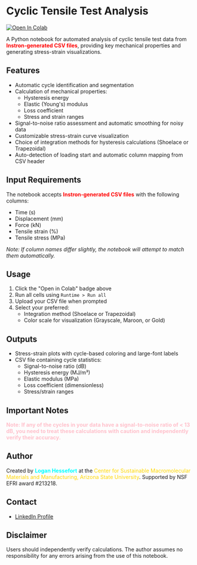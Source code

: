 # Cyclic Tensile Test Analysis

[![Open In Colab](https://colab.research.google.com/assets/colab-badge.svg)](https://colab.research.google.com/drive/1jJQlW4wBg_2Gf00Zuq0MDDVkDpR5o60_?usp=sharing)

A Python notebook for automated analysis of cyclic tensile test data from <span style="color:red">**Instron-generated CSV files**</span>, providing key mechanical properties and generating stress-strain visualizations.

## Features

- Automatic cycle identification and segmentation
- Calculation of mechanical properties:
  - Hysteresis energy
  - Elastic (Young's) modulus
  - Loss coefficient
  - Stress and strain ranges
- Signal-to-noise ratio assessment and automatic smoothing for noisy data
- Customizable stress-strain curve visualization
- Choice of integration methods for hysteresis calculations (Shoelace or Trapezoidal)
- Auto-detection of loading start and automatic column mapping from CSV header

## Input Requirements

The notebook accepts <span style="color:red">**Instron-generated CSV files**</span> with the following columns:
- Time (s)
- Displacement (mm)
- Force (kN)
- Tensile strain (%)
- Tensile stress (MPa)

*Note: If column names differ slightly, the notebook will attempt to match them automatically.*

## Usage

1. Click the "Open in Colab" badge above  
2. Run all cells using `Runtime > Run all`  
3. Upload your CSV file when prompted  
4. Select your preferred:
   - Integration method (Shoelace or Trapezoidal)
   - Color scale for visualization (Grayscale, Maroon, or Gold)

## Outputs

- Stress-strain plots with cycle-based coloring and large-font labels
- CSV file containing cycle statistics:
  - Signal-to-noise ratio (dB)
  - Hysteresis energy (MJ/m³)
  - Elastic modulus (MPa)
  - Loss coefficient (dimensionless)
  - Stress/strain ranges

## Important Notes

<span style="color:pink">**Note: If any of the cycles in your data have a signal-to-noise ratio of < 13 dB, you need to treat these calculations with caution and independently verify their accuracy.**</span>

## Author

Created by <span style="color:cyan">**Logan Hessefort**</span> at the <span style="color:gold">Center for Sustainable Macromolecular Materials and Manufacturing, Arizona State University</span>. Supported by NSF EFRI award #213218.

## Contact
- [LinkedIn Profile](https://www.linkedin.com/in/logan-hessefort/)

## Disclaimer

Users should independently verify calculations. The author assumes no responsibility for any errors arising from the use of this notebook.
